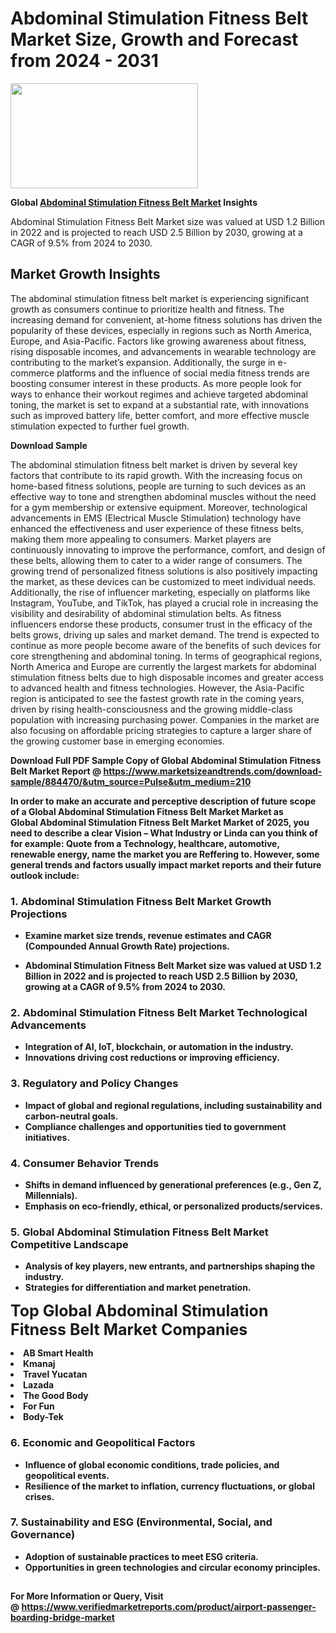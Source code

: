 <H1>Abdominal Stimulation Fitness Belt Market Size, Growth and Forecast from 2024 - 2031</H1><img class="aligncenter size-medium wp-image-584254" src="https://thirdeyenews.in/wp-content/uploads/2024/09/Global-Market-Research-300x168.jpeg" alt="" width="300" height="168" /><p><strong>Global&nbsp;<a href="https://www.marketsizeandtrends.com/download-sample/884470/&amp;utm_source=Pulse&amp;utm_medium=210">Abdominal Stimulation Fitness Belt Market</a> Insights</strong></p><p>Abdominal Stimulation Fitness Belt Market size was valued at USD 1.2 Billion in 2022 and is projected to reach USD 2.5 Billion by 2030, growing at a CAGR of 9.5% from 2024 to 2030.</p><p><h2>Market Growth Insights</h2> <p>The abdominal stimulation fitness belt market is experiencing significant growth as consumers continue to prioritize health and fitness. The increasing demand for convenient, at-home fitness solutions has driven the popularity of these devices, especially in regions such as North America, Europe, and Asia-Pacific. Factors like growing awareness about fitness, rising disposable incomes, and advancements in wearable technology are contributing to the market’s expansion. Additionally, the surge in e-commerce platforms and the influence of social media fitness trends are boosting consumer interest in these products. As more people look for ways to enhance their workout regimes and achieve targeted abdominal toning, the market is set to expand at a substantial rate, with innovations such as improved battery life, better comfort, and more effective muscle stimulation expected to further fuel growth.</p> <p><strong>Download Sample</strong></p> <p>The abdominal stimulation fitness belt market is driven by several key factors that contribute to its rapid growth. With the increasing focus on home-based fitness solutions, people are turning to such devices as an effective way to tone and strengthen abdominal muscles without the need for a gym membership or extensive equipment. Moreover, technological advancements in EMS (Electrical Muscle Stimulation) technology have enhanced the effectiveness and user experience of these fitness belts, making them more appealing to consumers. Market players are continuously innovating to improve the performance, comfort, and design of these belts, allowing them to cater to a wider range of consumers. The growing trend of personalized fitness solutions is also positively impacting the market, as these devices can be customized to meet individual needs. Additionally, the rise of influencer marketing, especially on platforms like Instagram, YouTube, and TikTok, has played a crucial role in increasing the visibility and desirability of abdominal stimulation belts. As fitness influencers endorse these products, consumer trust in the efficacy of the belts grows, driving up sales and market demand. The trend is expected to continue as more people become aware of the benefits of such devices for core strengthening and abdominal toning. In terms of geographical regions, North America and Europe are currently the largest markets for abdominal stimulation fitness belts due to high disposable incomes and greater access to advanced health and fitness technologies. However, the Asia-Pacific region is anticipated to see the fastest growth rate in the coming years, driven by rising health-consciousness and the growing middle-class population with increasing purchasing power. Companies in the market are also focusing on affordable pricing strategies to capture a larger share of the growing customer base in emerging economies. <p><strong></p><p><span class=""><strong>Download Full PDF Sample Copy of Global Abdominal Stimulation Fitness Belt Market Report</strong> @ <a href="https://www.marketsizeandtrends.com/download-sample/884470/&amp;utm_source=Pulse&amp;utm_medium=210" target="_blank">https://www.marketsizeandtrends.com/download-sample/884470/&amp;utm_source=Pulse&amp;utm_medium=210</a></span></p><p>In order to make an accurate and perceptive description of future scope of a Global&nbsp;Abdominal Stimulation Fitness Belt Market Market as Global&nbsp;Abdominal Stimulation Fitness Belt Market Market of 2025, you need to describe a clear Vision &ndash; What Industry or Linda can you think of for example: Quote from a Technology, healthcare, automotive, renewable energy, name the market you are Reffering to. However, some general trends and factors usually impact market reports and their future outlook include:</p><h3>1.&nbsp;<strong>Abdominal Stimulation Fitness Belt Market Growth Projections</strong></h3><ul><li>Examine market size trends, revenue estimates and CAGR (Compounded Annual Growth Rate) projections.</li><li><p>Abdominal Stimulation Fitness Belt Market size was valued at USD 1.2 Billion in 2022 and is projected to reach USD 2.5 Billion by 2030, growing at a CAGR of 9.5% from 2024 to 2030.</p></li></ul><h3>2.&nbsp;<strong>Abdominal Stimulation Fitness Belt Market Technological Advancements</strong></h3><ul><li>Integration of AI, IoT, blockchain, or automation in the industry.</li><li>Innovations driving cost reductions or improving efficiency.</li></ul><h3>3.&nbsp;<strong>Regulatory and Policy Changes</strong></h3><ul><li>Impact of global and regional regulations, including sustainability and carbon-neutral goals.</li><li>Compliance challenges and opportunities tied to government initiatives.</li></ul><h3>4.&nbsp;<strong>Consumer Behavior Trends</strong></h3><ul><li>Shifts in demand influenced by generational preferences (e.g., Gen Z, Millennials).</li><li>Emphasis on eco-friendly, ethical, or personalized products/services.</li></ul><h3>5.&nbsp;<strong>Global Abdominal Stimulation Fitness Belt Market Competitive Landscape</strong></h3><ul><li>Analysis of key players, new entrants, and partnerships shaping the industry.</li><li>Strategies for differentiation and market penetration.</li></ul><p data-pm-slice="1 1 []"><span style="color: inherit; font-family: inherit; font-size: 25px;">Top Global Abdominal Stimulation Fitness Belt Market Companies</span></p><div class="" data-test-id=""><p><li>AB Smart Health</li><li> Kmanaj</li><li> Travel Yucatan</li><li> Lazada</li><li> The Good Body</li><li> For Fun</li><li> Body-Tek</li></p></div><h3>6.&nbsp;<strong>Economic and Geopolitical Factors</strong></h3><ul><li>Influence of global economic conditions, trade policies, and geopolitical events.</li><li>Resilience of the market to inflation, currency fluctuations, or global crises.</li></ul><h3>7.&nbsp;<strong>Sustainability and ESG (Environmental, Social, and Governance)</strong></h3><ul><li>Adoption of sustainable practices to meet ESG criteria.</li><li>Opportunities in green technologies and circular economy principles.</li></ul><h2><strong style="font-size: 14px;">For More Information or Query, Visit @&nbsp;</strong><a style="background-color: #ffffff; font-size: 14px;" href="https://www.marketsizeandtrends.com/report/abdominal-stimulation-fitness-belt-market/" target="_blank">https://www.verifiedmarketreports.com/product/airport-passenger-boarding-bridge-market</a></h2>
